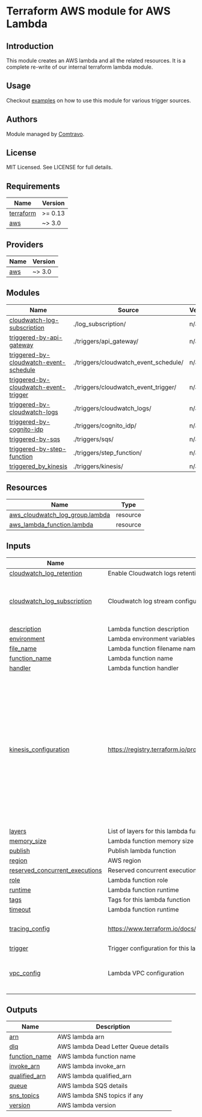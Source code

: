 # Terraform AWS module for AWS Lambda

## Introduction
This module creates an AWS lambda and all the related resources. It is a complete re-write of our internal terraform lambda module.

## Usage
Checkout [examples](./examples) on how to use this module for various trigger sources.
## Authors

Module managed by [Comtravo](https://github.com/comtravo).

## License

MIT Licensed. See LICENSE for full details.

## Requirements

| Name | Version |
|------|---------|
| <a name="requirement_terraform"></a> [terraform](#requirement\_terraform) | >= 0.13 |
| <a name="requirement_aws"></a> [aws](#requirement\_aws) | ~> 3.0 |

## Providers

| Name | Version |
|------|---------|
| <a name="provider_aws"></a> [aws](#provider\_aws) | ~> 3.0 |

## Modules

| Name | Source | Version |
|------|--------|---------|
| <a name="module_cloudwatch-log-subscription"></a> [cloudwatch-log-subscription](#module\_cloudwatch-log-subscription) | ./log_subscription/ | n/a |
| <a name="module_triggered-by-api-gateway"></a> [triggered-by-api-gateway](#module\_triggered-by-api-gateway) | ./triggers/api_gateway/ | n/a |
| <a name="module_triggered-by-cloudwatch-event-schedule"></a> [triggered-by-cloudwatch-event-schedule](#module\_triggered-by-cloudwatch-event-schedule) | ./triggers/cloudwatch_event_schedule/ | n/a |
| <a name="module_triggered-by-cloudwatch-event-trigger"></a> [triggered-by-cloudwatch-event-trigger](#module\_triggered-by-cloudwatch-event-trigger) | ./triggers/cloudwatch_event_trigger/ | n/a |
| <a name="module_triggered-by-cloudwatch-logs"></a> [triggered-by-cloudwatch-logs](#module\_triggered-by-cloudwatch-logs) | ./triggers/cloudwatch_logs/ | n/a |
| <a name="module_triggered-by-cognito-idp"></a> [triggered-by-cognito-idp](#module\_triggered-by-cognito-idp) | ./triggers/cognito_idp/ | n/a |
| <a name="module_triggered-by-sqs"></a> [triggered-by-sqs](#module\_triggered-by-sqs) | ./triggers/sqs/ | n/a |
| <a name="module_triggered-by-step-function"></a> [triggered-by-step-function](#module\_triggered-by-step-function) | ./triggers/step_function/ | n/a |
| <a name="module_triggered_by_kinesis"></a> [triggered\_by\_kinesis](#module\_triggered\_by\_kinesis) | ./triggers/kinesis/ | n/a |

## Resources

| Name | Type |
|------|------|
| [aws_cloudwatch_log_group.lambda](https://registry.terraform.io/providers/hashicorp/aws/latest/docs/resources/cloudwatch_log_group) | resource |
| [aws_lambda_function.lambda](https://registry.terraform.io/providers/hashicorp/aws/latest/docs/resources/lambda_function) | resource |

## Inputs

| Name | Description | Type | Default | Required |
|------|-------------|------|---------|:--------:|
| <a name="input_cloudwatch_log_retention"></a> [cloudwatch\_log\_retention](#input\_cloudwatch\_log\_retention) | Enable Cloudwatch logs retention | `number` | `90` | no |
| <a name="input_cloudwatch_log_subscription"></a> [cloudwatch\_log\_subscription](#input\_cloudwatch\_log\_subscription) | Cloudwatch log stream configuration | <pre>object({<br>    enable : bool<br>    filter_pattern : string<br>    destination_arn : string<br>  })</pre> | <pre>{<br>  "destination_arn": "",<br>  "enable": false,<br>  "filter_pattern": ""<br>}</pre> | no |
| <a name="input_description"></a> [description](#input\_description) | Lambda function description | `string` | `"Managed by Terraform"` | no |
| <a name="input_environment"></a> [environment](#input\_environment) | Lambda environment variables | `map(string)` | `null` | no |
| <a name="input_file_name"></a> [file\_name](#input\_file\_name) | Lambda function filename name | `string` | n/a | yes |
| <a name="input_function_name"></a> [function\_name](#input\_function\_name) | Lambda function name | `string` | n/a | yes |
| <a name="input_handler"></a> [handler](#input\_handler) | Lambda function handler | `string` | n/a | yes |
| <a name="input_kinesis_configuration"></a> [kinesis\_configuration](#input\_kinesis\_configuration) | https://registry.terraform.io/providers/hashicorp/aws/latest/docs/resources/lambda_event_source_mapping | <pre>map(object({<br>    batch_size                     = number<br>    bisect_batch_on_function_error = bool<br>    destination_config = object({<br>      on_failure = object({<br>        destination_arn = string<br>      })<br>    })<br>    event_source_arn                   = string<br>    maximum_batching_window_in_seconds = number<br>    maximum_record_age_in_seconds      = number<br>    maximum_retry_attempts             = number<br>    parallelization_factor             = number<br>    starting_position                  = string<br>    starting_position_timestamp        = string<br>    tumbling_window_in_seconds         = number<br>  }))</pre> | `{}` | no |
| <a name="input_layers"></a> [layers](#input\_layers) | List of layers for this lambda function | `list(string)` | `[]` | no |
| <a name="input_memory_size"></a> [memory\_size](#input\_memory\_size) | Lambda function memory size | `number` | `128` | no |
| <a name="input_publish"></a> [publish](#input\_publish) | Publish lambda function | `bool` | `false` | no |
| <a name="input_region"></a> [region](#input\_region) | AWS region | `string` | n/a | yes |
| <a name="input_reserved_concurrent_executions"></a> [reserved\_concurrent\_executions](#input\_reserved\_concurrent\_executions) | Reserved concurrent executions  for this lambda function | `number` | `-1` | no |
| <a name="input_role"></a> [role](#input\_role) | Lambda function role | `string` | n/a | yes |
| <a name="input_runtime"></a> [runtime](#input\_runtime) | Lambda function runtime | `string` | `"nodejs14.x"` | no |
| <a name="input_tags"></a> [tags](#input\_tags) | Tags for this lambda function | `map(string)` | `{}` | no |
| <a name="input_timeout"></a> [timeout](#input\_timeout) | Lambda function runtime | `number` | `300` | no |
| <a name="input_tracing_config"></a> [tracing\_config](#input\_tracing\_config) | https://www.terraform.io/docs/providers/aws/r/lambda_function.html | <pre>object({<br>    mode : string<br>  })</pre> | <pre>{<br>  "mode": "PassThrough"<br>}</pre> | no |
| <a name="input_trigger"></a> [trigger](#input\_trigger) | Trigger configuration for this lambda function | `any` | n/a | yes |
| <a name="input_vpc_config"></a> [vpc\_config](#input\_vpc\_config) | Lambda VPC configuration | <pre>object({<br>    subnet_ids : list(string)<br>    security_group_ids : list(string)<br>  })</pre> | <pre>{<br>  "security_group_ids": [],<br>  "subnet_ids": []<br>}</pre> | no |

## Outputs

| Name | Description |
|------|-------------|
| <a name="output_arn"></a> [arn](#output\_arn) | AWS lambda arn |
| <a name="output_dlq"></a> [dlq](#output\_dlq) | AWS lambda Dead Letter Queue details |
| <a name="output_function_name"></a> [function\_name](#output\_function\_name) | AWS lambda function name |
| <a name="output_invoke_arn"></a> [invoke\_arn](#output\_invoke\_arn) | AWS lambda invoke\_arn |
| <a name="output_qualified_arn"></a> [qualified\_arn](#output\_qualified\_arn) | AWS lambda qualified\_arn |
| <a name="output_queue"></a> [queue](#output\_queue) | AWS lambda SQS details |
| <a name="output_sns_topics"></a> [sns\_topics](#output\_sns\_topics) | AWS lambda SNS topics if any |
| <a name="output_version"></a> [version](#output\_version) | AWS lambda version |
